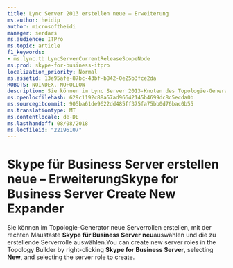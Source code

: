 ```yaml
---
title: Lync Server 2013 erstellen neue – Erweiterung
ms.author: heidip
author: microsoftheidi
manager: serdars
ms.audience: ITPro
ms.topic: article
f1_keywords:
- ms.lync.tb.LyncServerCurrentReleaseScopeNode
ms.prod: skype-for-business-itpro
localization_priority: Normal
ms.assetid: 13e95afe-87bc-43bf-b842-0e25b3fce2da
ROBOTS: NOINDEX, NOFOLLOW
description: Sie können im Lync Server 2013-Knoten des Topologie-Generator neue Serverrollen erstellen, indem Sie mit der rechten Maustaste auf Lync Server 2013, wählen Sie neu und dann die zu erstellende Serverrolle auswählen.
ms.openlocfilehash: 629c1192c88a57ad96642145b4699dc8c5ecda0b
ms.sourcegitcommit: 905ba61de9622dd485ff375fa75bb0d76bac0b55
ms.translationtype: MT
ms.contentlocale: de-DE
ms.lasthandoff: 08/08/2018
ms.locfileid: "22196107"
---
```

# <a name="skype-for-business-server-create-new-expander"></a><span data-ttu-id="317a2-103">Skype für Business Server erstellen neue – Erweiterung</span><span class="sxs-lookup"><span data-stu-id="317a2-103">Skype for Business Server Create New Expander</span></span>
 
<span data-ttu-id="317a2-104">Sie können im Topologie-Generator neue Serverrollen erstellen, mit der rechten Maustaste **Skype für Business Server** **neu**auswählen und die zu erstellende Serverrolle auswählen.</span><span class="sxs-lookup"><span data-stu-id="317a2-104">You can create new server roles in the Topology Builder by right-clicking **Skype for Business Server**, selecting **New**, and selecting the server role to create.</span></span>
  

